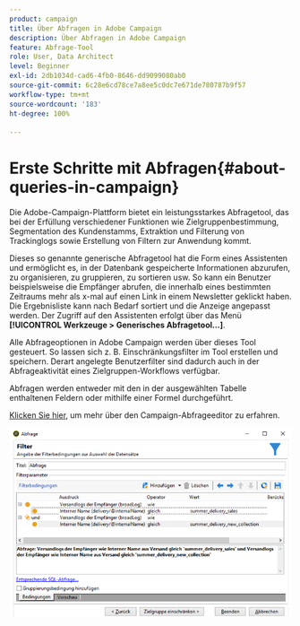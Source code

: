```yaml
---
product: campaign
title: Über Abfragen in Adobe Campaign
description: Über Abfragen in Adobe Campaign
feature: Abfrage-Tool
role: User, Data Architect
level: Beginner
exl-id: 2db1034d-cad6-4fb0-8646-dd9099080ab0
source-git-commit: 6c28e6cd78ce7a8ee5c0dc7e671de780787b9f57
workflow-type: tm+mt
source-wordcount: '183'
ht-degree: 100%

---
```


# Erste Schritte mit Abfragen{#about-queries-in-campaign}

Die Adobe-Campaign-Plattform bietet ein leistungsstarkes Abfragetool, das bei der Erfüllung verschiedener Funktionen wie Zielgruppenbestimmung, Segmentation des Kundenstamms, Extraktion und Filterung von Trackinglogs sowie Erstellung von Filtern zur Anwendung kommt.

Dieses so genannte generische Abfragetool hat die Form eines Assistenten und ermöglicht es, in der Datenbank gespeicherte Informationen abzurufen, zu organisieren, zu gruppieren, zu sortieren usw. So kann ein Benutzer beispielsweise die Empfänger abrufen, die innerhalb eines bestimmten Zeitraums mehr als x-mal auf einen Link in einem Newsletter geklickt haben. Die Ergebnisliste kann nach Bedarf sortiert und die Anzeige angepasst werden. Der Zugriff auf den Assistenten erfolgt über das Menü **[!UICONTROL Werkzeuge > Generisches Abfragetool...]**.

Alle Abfrageoptionen in Adobe Campaign werden über dieses Tool gesteuert. So lassen sich z. B. Einschränkungsfilter im Tool erstellen und speichern. Derart angelegte Benutzerfilter sind dadurch auch in der Abfrageaktivität eines Zielgruppen-Workflows verfügbar.

Abfragen werden entweder mit den in der ausgewählten Tabelle enthaltenen Feldern oder mithilfe einer Formel durchgeführt.

[Klicken Sie hier](../../workflow/using/query.md), um mehr über den Campaign-Abfrageeditor zu erfahren.

![](assets/query_recipients_4.png)
